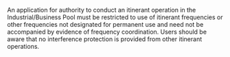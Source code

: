 An application for authority to conduct an itinerant operation in the Industrial/Business Pool must be restricted to use of itinerant frequencies or other frequencies not designated for permanent use and need not be accompanied by evidence of frequency coordination. Users should be aware that no interference protection is provided from other itinerant operations.

